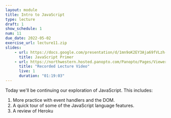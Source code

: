 ```yaml
---
layout: module
title: Intro to JavaScript
type: lecture
draft: 1
show_schedule: 1
num: 11
due_date: 2022-05-02
exercise_url: lecture11.zip
slides: 
    - url: https://docs.google.com/presentation/d/1mn9oK2EY3Aja69fVLzh-tD63LFlGwazpCIbV9zWhoyA/edit?usp=sharing
      title: JavaScript Primer
    - url: https://northwestern.hosted.panopto.com/Panopto/Pages/Viewer.aspx?id=6099bbbf-f81f-41d1-a2a3-ae350130cee5
      title: "Recorded Lecture Video"
      live: 1
      duration: "01:19:03"
---
```


Today we'll be continuing our exploration of JavaScript. This includes:

1. More practice with event handlers and the DOM. 
2. A quick tour of some of the JavaScript language features.
3. A review of Heroku